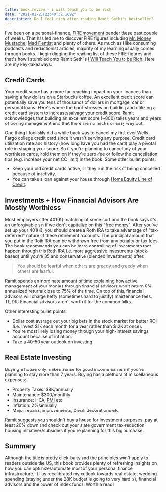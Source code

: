 ```yaml
---
title: book review - i will teach you to be rich
date: "2021-01-26T22:40:32.169Z"
description: Do I feel rich after reading Ramit Sethi's bestseller?
---
```


I've been on a personal-finance, [FIRE movement](https://en.wikipedia.org/wiki/FIRE_movement) bender these past couple of weeks. That has led me to discover FIRE figures including [Mr. Money Mustache](mrmoneymustache.com), [Mad Fientist](https://www.madfientist.com/) and plenty of others. As much as I like consuming podcasts and reductionist articles, majority of my learning usually comes through books. I begin digging the reading list of these FIRE figures and that's how I stumbled onto Ramit Sethi's [I Will Teach You to be Rich](https://www.goodreads.com/book/show/40591670-i-will-teach-you-to-be-rich). Here are my key-takeaways:

## Credit Cards

Your credit score has a more far-reaching impact on your finances than saving a few dollars on a Starbucks coffee. An excellent credit score can potentially save you tens of thousands of dollars in mortgage, car or personal loans. Here's where the book stresses on building and utilizing a credit card system to increase/salvage your credit score. Ramit acknowledges that building an excellent score (~800) takes years and years of boring management and that there are no hacks or easy way out. 

One thing I foolishly did a while back was to cancel my first ever Wells Fargo college credit card since it wasn't serving any purpose. Credit card utilization rate and history (how long have you had the card) play a pivotal role in shaping your score. So if you're planning to cancel any of your worthless cards, hold them on if they're zero-fee or follow the cancellation tips (e.g. increase your net CC limit) in the book. Some other bullet points:

- Keep your old credit cards active, or they run the risk of being cancelled because of inactivity.
- You can take a loan against your house through [Home Equity Line of Credit](https://www.bankrate.com/home-equity/heloc-rates/).


## Investments + How Financial Advisors Are Mostly Worthless

Most employers offer 401(K) matching of some sort and the book says it's an unforgivable sin if we don't capitalize on this "free money". After you've set up your 401(K), you should create a Roth IRA to take advantage of "tax-deferred" nature of these retirement accounts. The principal amount that you put in the Roth IRA can be withdrawn free from any penalty or tax fees. The book recommends you can be more controlling of investments that happen through this Roth IRA i.e. more aggressive investments (stock-based) until you're 35 and conservative (blended investments) after.

> You should be fearful when others are greedy and greedy when others are fearful.

Ramit spends an inordinate amount of time explaining how active management of your monies through financial advisors won't return 8% annualized returns close to 75% of the time. On top of this, financial advisors will charge hefty (sometimes hard to justify) maintenance fees. TL;DR: Financial advisors aren't worth it for the common folks.

Other interesting bullet points:

- Dollar cost average out your big bets in the stock market for better ROI (i.e. invest $1K each month for a year rather than $12K at once).
- You're most likely losing money through your high-interest savings account because of inflation.
- Take a 40-50 year outlook on investing.

## Real Estate Investing

Buying a house only makes sense for good income earners if you're planning to stay more than 7 years. Buying has a plethora of miscellaneous expenses:

- Property Taxes: $8K/annually
- Maintenance: $300/monthly
- Insurance: HOA, [PMI](https://www.investopedia.com/mortgage/insurance/) etc
- Inflation: 2%/annually
- Major repairs, improvements, Diwali decorations etc

Ramit suggests you shouldn't buy a house for investment purposes, pay at least 20% down and check out your state government tax-reduction housing initiatives/subsidies if you're planning for this big purchase.

## Summary

Although the title is pretty click-baity and the principles won't apply to readers outside the US, this book provides plenty of refreshing insights on how you can optimize/automate most of your personal finance infrastructure. It has recalibrated my outlook towards real-estate, wedding spending (staying under the 28K budget is going to very hard :/), financial advisors and the power of index funds. Worth a read!


